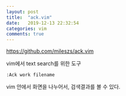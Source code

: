 ```yaml
---
layout: post
title:  "ack.vim"
date:   2019-12-13 22:32:54
categories: vim
comments: true
---
```


https://github.com/mileszs/ack.vim

vim에서 text search를 위한 도구

    :Ack work filename

vim 안에서 화면을 나누어서, 검색결과를 볼 수 있다.
